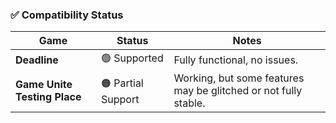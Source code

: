### ✅ Compatibility Status

| Game | Status | Notes |
|------|--------|-------|
| **Deadline** | 🟢 Supported | Fully functional, no issues. |
| **Game Unite Testing Place** | 🟠 Partial Support | Working, but some features may be glitched or not fully stable. |
